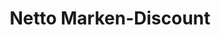 ---
title: "Netto Marken-Discount"
url: /querfurt/netto-marken-discount-merseburger-strasse/
shop: Supermarkt
---